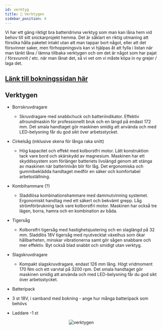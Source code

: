 ```yaml
---
id: verktyg
title: 🔨 Verktygen
sidebar_position: 4
---
```



Vi har ett gäng riktigt bra batteridrivna verktyg som man kan låna hem vid behov till sitt snickarprojekt hemma. 
Det är såklart en riktig utmaning att försöka hålla paketet intakt utan att man tappar bort något, eller att det försvinner saker, men förhoppningsvis kan vi hjälpas åt att fylla i listan när man tänkt låna / lämna tillbaka verktygen och om det är något som har pajat / försvunnit / etc. när man lånat det, så vi vet om vi måste köpa in ny grejer / laga det.


## [Länk till bokningssidan här](https://docs.google.com/spreadsheets/d/15QijQedFXyrXTvLRRMcbxyB98ro3FXB5uAV5pFIuuuI/edit)

## Verktygen

* Borrskruvdragare
    * Skruvdragare med snabbchuck och batteriindikator. Effektiv allroundmaskin för professionellt bruk och en längd på endast 172 mm. Det smala handtaget gör maskinen smidig att använda och med LED-belysning får du god sikt över arbetsstycket.

* Cirkelsåg (inklusive skena för långa raka snitt)
    * Hög kapacitet och effekt med kolborstfri motor. Lätt konstruktion tack vare bord och skärskydd av magnesium. Maskinen har ett skyddssystem som förlänger batteriets livslängd genom att stänga av maskinen när batterinivån blir för låg. Det ergonomiska och gummibeklädda handtaget medför en säker och komfortabel arbetsställning.

* Kombihammare (?)
    * Sladdlösa kombinationshammare med dammutvinning systemet. Ergonomiskt handtag med ett säkert och bekvämt grepp. Låg strömförbrukning tack vare kolborstfri motor. Maskinen har också tre lägen, borra, hamra och en kombination av båda.

* Tigersåg
    * Kolborstfri tigersåg med hastighetsjustering och en slaglängd på 32 mm. Sladdlös 18V tigersåg med nyutvecklat växelhus som ökar hållbarheten, minskar vibrationerna samt gör sågen snabbare och mer effektiv. Byt också blad snabbt och smidigt utan verktyg.

* Slagskruvdragare
    * Kompakt slagskruvdragare, endast 126 mm lång. Högt vridmoment 170 Nm och ett varvtal på 3200 rpm. Det smala handtaget gör maskinen smidig att använda och med LED-belysning får du god sikt över arbetsstycket.
* Batteripack

- 3 st 18V, i samband med bokning - ange hur många batteripack som behövs

* Laddare
-1 st

<p align="center">
  <img src="/img/verktyg.jpeg" alt="verktygen"/>
</p>